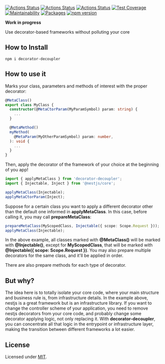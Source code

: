 [![Actions Status](https://github.com/Codibre/decorator-decoupler/workflows/build/badge.svg)](https://github.com/Codibre/decorator-decoupler/actions)
[![Actions Status](https://github.com/Codibre/decorator-decoupler/workflows/test/badge.svg)](https://github.com/Codibre/decorator-decoupler/actions)
[![Actions Status](https://github.com/Codibre/decorator-decoupler/workflows/lint/badge.svg)](https://github.com/Codibre/decorator-decoupler/actions)
[![Test Coverage](https://api.codeclimate.com/v1/badges/65e41e3018643f28168e/test_coverage)](https://codeclimate.com/github/Codibre/decorator-decoupler/test_coverage)
[![Maintainability](https://api.codeclimate.com/v1/badges/65e41e3018643f28168e/maintainability)](https://codeclimate.com/github/Codibre/decorator-decoupler/maintainability)
[![Packages](https://david-dm.org/Codibre/decorator-decoupler.svg)](https://david-dm.org/Codibre/decorator-decoupler)
[![npm version](https://badge.fury.io/js/decorator-decoupler.svg)](https://badge.fury.io/js/decorator-decoupler)

**Work in progress**

Use decorator-based frameworks without polluting your core

## How to Install

```
npm i decorator-decoupler
```

## How to use it
Marks your class, parameters and methods of interest with the proper decorator:

```ts
@MetaClass()
export class MyClass {
  constructor(@MetaCtorParam(MyParamSymbol) param: string) {
    ...
  }

  @MetaMethod()
  myMethod(
    @MetaParam(MyOtherParamSymbol) param: number,
  ): void {
    ...
  }
}
```

Then, apply the decorator of the framework of your choice at the beginning of you app!

```ts
import { applyMetaClass } from 'decorator-decoupler';
import { Injectable, Inject } from '@nestjs/core';

applyMetaClass(Injectable);
applyMetaCtorParam(Inject);
```

Suppose for a certain class you want to apply a different decorator other than the default one informed in **applyMetaClass**.
In this case, before calling it, you may call **prepareMetaClass**:

```ts
prepareMetaClass(MyScopedClass, Injectable({ scope: Scope.Request }));
applyMetaClass(Injectable);
```

In the above example, all classes marked with **@MetaClass()** will be marked with **@Injectable()**, except for **MyScopedClass**, that will be marked with **@Injectable({ scope: Scope.Request })**. You may also prepare multiple decorators for the same class, and it'll be applied in order.

There are also prepare methods for each type of decorator.

  ## But why?

The idea here is to totally isolate your core code, where your main structure and business rule is, from infrastructure details.
In the example above, nestjs is a great framework but is an infrastructure library. If you want to change the controller scheme of your
application, you need to remove nestjs decorators from your core code, and probably change some decorator applying logic, not only
replacing it.
With **decorator-decoupler**, you can concentrate all that logic in the entrypoint or infrastructure layer, making the transition between different frameworks a lot easier.

## License

Licensed under [MIT](https://en.wikipedia.org/wiki/MIT_License).
